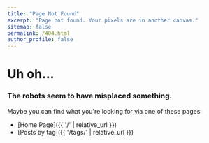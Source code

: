 ```yaml
---
title: "Page Not Found"
excerpt: "Page not found. Your pixels are in another canvas."
sitemap: false
permalink: /404.html
author_profile: false
---
```


# Uh oh...

### The robots seem to have misplaced something.

Maybe you can find what you're looking for via one of these pages:

- [Home Page]({{ '/' | relative_url }})
- [Posts by tag]({{ '/tags/' | relative_url }})
